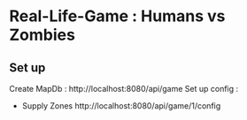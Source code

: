 
# Real-Life-Game : Humans vs Zombies

## Set up

Create MapDb : http://localhost:8080/api/game
Set up config : 
- Supply Zones
http://localhost:8080/api/game/1/config